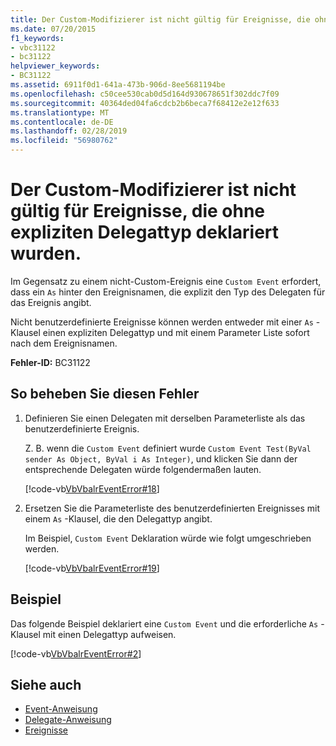 ```yaml
---
title: Der Custom-Modifizierer ist nicht gültig für Ereignisse, die ohne expliziten Delegattyp deklariert wurden.
ms.date: 07/20/2015
f1_keywords:
- vbc31122
- bc31122
helpviewer_keywords:
- BC31122
ms.assetid: 6911f0d1-641a-473b-906d-8ee5681194be
ms.openlocfilehash: c50cee530cab0d5d164d930678651f302ddc7f09
ms.sourcegitcommit: 40364ded04fa6cdcb2b6beca7f68412e2e12f633
ms.translationtype: MT
ms.contentlocale: de-DE
ms.lasthandoff: 02/28/2019
ms.locfileid: "56980762"
---
```

# <a name="custom-modifier-is-not-valid-on-events-declared-without-explicit-delegate-types"></a>Der Custom-Modifizierer ist nicht gültig für Ereignisse, die ohne expliziten Delegattyp deklariert wurden.
Im Gegensatz zu einem nicht-Custom-Ereignis eine `Custom Event` erfordert, dass ein `As` hinter den Ereignisnamen, die explizit den Typ des Delegaten für das Ereignis angibt.  
  
 Nicht benutzerdefinierte Ereignisse können werden entweder mit einer `As` -Klausel einen expliziten Delegattyp und mit einem Parameter Liste sofort nach dem Ereignisnamen.  
  
 **Fehler-ID:** BC31122  
  
## <a name="to-correct-this-error"></a>So beheben Sie diesen Fehler  
  
1.  Definieren Sie einen Delegaten mit derselben Parameterliste als das benutzerdefinierte Ereignis.  
  
     Z. B. wenn die `Custom Event` definiert wurde `Custom Event Test(ByVal sender As Object, ByVal i As Integer)`, und klicken Sie dann der entsprechende Delegaten würde folgendermaßen lauten.  
  
     [!code-vb[VbVbalrEventError#18](~/samples/snippets/visualbasic/VS_Snippets_VBCSharp/VbVbalrEventError/VB/VbVbalrEventError.vb#18)]  
  
2.  Ersetzen Sie die Parameterliste des benutzerdefinierten Ereignisses mit einem `As` -Klausel, die den Delegattyp angibt.  
  
     Im Beispiel, `Custom Event` Deklaration würde wie folgt umgeschrieben werden.  
  
     [!code-vb[VbVbalrEventError#19](~/samples/snippets/visualbasic/VS_Snippets_VBCSharp/VbVbalrEventError/VB/VbVbalrEventError.vb#19)]  
  
## <a name="example"></a>Beispiel  
 Das folgende Beispiel deklariert eine `Custom Event` und die erforderliche `As` -Klausel mit einen Delegattyp aufweisen.  
  
 [!code-vb[VbVbalrEventError#2](~/samples/snippets/visualbasic/VS_Snippets_VBCSharp/VbVbalrEventError/VB/VbVbalrEventError.vb#2)]  
  
## <a name="see-also"></a>Siehe auch
- [Event-Anweisung](../../../visual-basic/language-reference/statements/event-statement.md)
- [Delegate-Anweisung](../../../visual-basic/language-reference/statements/delegate-statement.md)
- [Ereignisse](../../../visual-basic/programming-guide/language-features/events/index.md)
